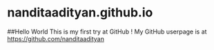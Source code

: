 # nanditaadityan.github.io


##Hello World 
This is my first try at GitHub !
My GitHub userpage is at https://github.com/nanditaadityan
